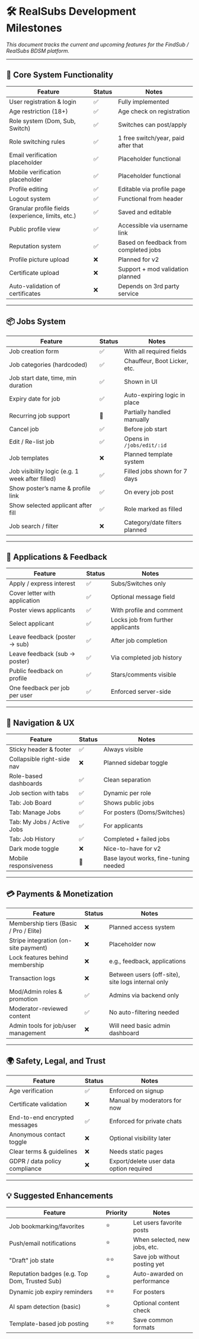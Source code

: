 # 🛠️ RealSubs Development Milestones

_This document tracks the current and upcoming features for the FindSub / RealSubs BDSM platform._

---

## 🧩 Core System Functionality

| Feature | Status | Notes |
|--------|--------|-------|
| User registration & login | ✅ | Fully implemented |
| Age restriction (18+) | ✅ | Age check on registration |
| Role system (Dom, Sub, Switch) | ✅ | Switches can post/apply |
| Role switching rules | ✅ | 1 free switch/year, paid after that |
| Email verification placeholder | ✅ | Placeholder functional |
| Mobile verification placeholder | ✅ | Placeholder functional |
| Profile editing | ✅ | Editable via profile page |
| Logout system | ✅ | Functional from header |
| Granular profile fields (experience, limits, etc.) | ✅ | Saved and editable |
| Public profile view | ✅ | Accessible via username link |
| Reputation system | ✅ | Based on feedback from completed jobs |
| Profile picture upload | ❌ | Planned for v2 |
| Certificate upload | ❌ | Support + mod validation planned |
| Auto-validation of certificates | ❌ | Depends on 3rd party service |

---

## 📦 Jobs System

| Feature | Status | Notes |
|--------|--------|-------|
| Job creation form | ✅ | With all required fields |
| Job categories (hardcoded) | ✅ | Chauffeur, Boot Licker, etc. |
| Job start date, time, min duration | ✅ | Shown in UI |
| Expiry date for job | ✅ | Auto-expiring logic in place |
| Recurring job support | 🔧 | Partially handled manually |
| Cancel job | ✅ | Before job start |
| Edit / Re-list job | ✅ | Opens in `/jobs/edit/:id` |
| Job templates | ❌ | Planned template system |
| Job visibility logic (e.g. 1 week after filled) | ✅ | Filled jobs shown for 7 days |
| Show poster’s name & profile link | ✅ | On every job post |
| Show selected applicant after fill | ✅ | Role marked as filled |
| Job search / filter | ❌ | Category/date filters planned |

---

## 🤝 Applications & Feedback

| Feature | Status | Notes |
|--------|--------|-------|
| Apply / express interest | ✅ | Subs/Switches only |
| Cover letter with application | ✅ | Optional message field |
| Poster views applicants | ✅ | With profile and comment |
| Select applicant | ✅ | Locks job from further applicants |
| Leave feedback (poster → sub) | ✅ | After job completion |
| Leave feedback (sub → poster) | ✅ | Via completed job history |
| Public feedback on profile | ✅ | Stars/comments visible |
| One feedback per job per user | ✅ | Enforced server-side |

---

## 🧭 Navigation & UX

| Feature | Status | Notes |
|--------|--------|-------|
| Sticky header & footer | ✅ | Always visible |
| Collapsible right-side nav | ❌ | Planned sidebar toggle |
| Role-based dashboards | ✅ | Clean separation |
| Job section with tabs | ✅ | Dynamic per role |
| Tab: Job Board | ✅ | Shows public jobs |
| Tab: Manage Jobs | ✅ | For posters (Doms/Switches) |
| Tab: My Jobs / Active Jobs | ✅ | For applicants |
| Tab: Job History | ✅ | Completed + failed jobs |
| Dark mode toggle | ❌ | Nice-to-have for v2 |
| Mobile responsiveness | 🔧 | Base layout works, fine-tuning needed |

---

## 💳 Payments & Monetization

| Feature | Status | Notes |
|--------|--------|-------|
| Membership tiers (Basic / Pro / Elite) | ❌ | Planned access system |
| Stripe integration (on-site payment) | ❌ | Placeholder now |
| Lock features behind membership | ❌ | e.g., feedback, applications |
| Transaction logs | ❌ | Between users (off-site), site logs internal only |
| Mod/Admin roles & promotion | ✅ | Admins via backend only |
| Moderator-reviewed content | ✅ | No auto-filtering needed |
| Admin tools for job/user management | ❌ | Will need basic admin dashboard |

---

## 🌍 Safety, Legal, and Trust

| Feature | Status | Notes |
|--------|--------|-------|
| Age verification | ✅ | Enforced on signup |
| Certificate validation | ❌ | Manual by moderators for now |
| End-to-end encrypted messages | ✅ | Enforced for private chats |
| Anonymous contact toggle | ❌ | Optional visibility later |
| Clear terms & guidelines | ❌ | Needs static pages |
| GDPR / data policy compliance | ❌ | Export/delete user data option required |

---

## 💡 Suggested Enhancements

| Feature | Priority | Notes |
|--------|----------|-------|
| Job bookmarking/favorites | ⭐ | Let users favorite posts |
| Push/email notifications | ⭐ | When selected, new jobs, etc. |
| "Draft" job state | ⭐⭐ | Save job without posting yet |
| Reputation badges (e.g. Top Dom, Trusted Sub) | ⭐ | Auto-awarded on performance |
| Dynamic job expiry reminders | ⭐⭐ | For posters |
| AI spam detection (basic) | ⭐ | Optional content check |
| Template-based job posting | ⭐⭐ | Save common formats |
